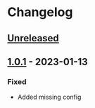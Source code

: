 # Changelog

## [Unreleased](https://github.com/holsterlabs/logreader-bundle/tree/HEAD)

## [1.0.1](https://github.com/holsterlabs/logreader-bundle/compare/1.0.0...1.0.1) - 2023-01-13

### Fixed

-   Added missing config

